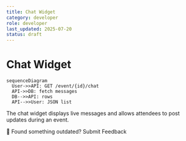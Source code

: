 ```yaml
---
title: Chat Widget
category: developer
role: developer
last_updated: 2025-07-20
status: draft
---
```

# Chat Widget

```mermaid
sequenceDiagram
  User->>API: GET /event/{id}/chat
  API->>DB: fetch messages
  DB-->>API: rows
  API-->>User: JSON list
```

The chat widget displays live messages and allows attendees to post updates during an event.

💬 Found something outdated? Submit Feedback
